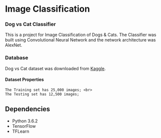 # Image Classification

### Dog vs Cat Classifier
This is a project for Image Classification of Dogs & Cats. The Classifier was built using Convolutional Neural Network and the network architecture was AlexNet.

### Database
Dog vs Cat dataset was downloaded from [Kaggle](https://www.kaggle.com/c/dogs-vs-cats).
#### Dataset Properties
	The Training set has 25,000 images; <br>
	The Testing set has 12,500 images;

## Dependencies
* Python 3.6.2
* TensorFlow
* TFLearn

